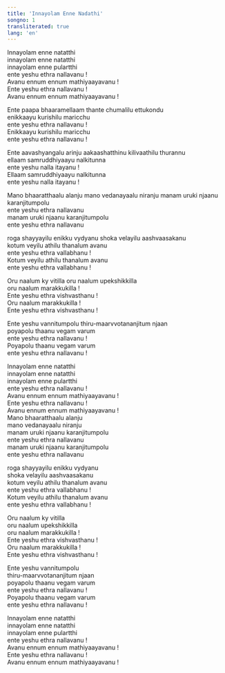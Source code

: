 ```yaml
---
title: 'Innayolam Enne Nadathi'
songno: 1
transliterated: true
lang: 'en'
---
```

Innayolam enne natatthi  
innayolam enne natatthi  
innayolam enne pulartthi  
ente yeshu ethra nallavanu !  
Avanu ennum ennum mathiyaayavanu !  
Ente yeshu ethra nallavanu !  
Avanu ennum ennum mathiyaayavanu !  
  
Ente paapa bhaaramellaam
thante chumalilu ettukondu  
enikkaayu kurishilu maricchu  
ente yeshu ethra nallavanu !  
Enikkaayu kurishilu maricchu  
ente yeshu ethra nallavanu !  
  
Ente aavashyangalu arinju
aakaashatthinu kilivaathilu thurannu  
ellaam samruddhiyaayu nalkitunna  
ente yeshu nalla itayanu !  
Ellaam samruddhiyaayu nalkitunna  
ente yeshu nalla itayanu !  
  
Mano bhaaratthaalu alanju
mano vedanayaalu niranju
manam uruki njaanu karanjitumpolu  
ente yeshu ethra nallavanu  
manam uruki njaanu karanjitumpolu  
ente yeshu ethra nallavanu  
  
roga shayyayilu enikku vydyanu
shoka velayilu aashvaasakanu  
kotum veyilu athilu thanalum avanu  
ente yeshu ethra vallabhanu !  
Kotum veyilu athilu thanalum avanu  
ente yeshu ethra vallabhanu !  
  
Oru naalum ky vitilla
oru naalum upekshikkilla  
oru naalum marakkukilla !  
Ente yeshu ethra vishvasthanu !  
Oru naalum marakkukilla !  
Ente yeshu ethra vishvasthanu !  
  
Ente yeshu vannitumpolu
thiru-maarvvotananjitum njaan  
poyapolu thaanu vegam varum  
ente yeshu ethra nallavanu !  
Poyapolu thaanu vegam varum  
ente yeshu ethra nallavanu !  
  
Innayolam enne natatthi  
innayolam enne natatthi  
innayolam enne pulartthi  
ente yeshu ethra nallavanu !  
Avanu ennum ennum mathiyaayavanu !  
Ente yeshu ethra nallavanu !  
Avanu ennum ennum mathiyaayavanu !  
Mano bhaaratthaalu alanju  
mano vedanayaalu niranju  
manam uruki njaanu karanjitumpolu  
ente yeshu ethra nallavanu  
manam uruki njaanu karanjitumpolu  
ente yeshu ethra nallavanu  

roga shayyayilu enikku vydyanu  
shoka velayilu aashvaasakanu  
kotum veyilu athilu thanalum avanu  
ente yeshu ethra vallabhanu !  
Kotum veyilu athilu thanalum avanu  
ente yeshu ethra vallabhanu !  
 
Oru naalum ky vitilla  
oru naalum upekshikkilla  
oru naalum marakkukilla !  
Ente yeshu ethra vishvasthanu !  
Oru naalum marakkukilla !  
Ente yeshu ethra vishvasthanu !  

Ente yeshu vannitumpolu  
thiru-maarvvotananjitum njaan  
poyapolu thaanu vegam varum  
ente yeshu ethra nallavanu !  
Poyapolu thaanu vegam varum  
ente yeshu ethra nallavanu !  

Innayolam enne natatthi  
innayolam enne natatthi  
innayolam enne pulartthi  
ente yeshu ethra nallavanu !  
Avanu ennum ennum mathiyaayavanu !  
Ente yeshu ethra nallavanu !  
Avanu ennum ennum mathiyaayavanu !  
